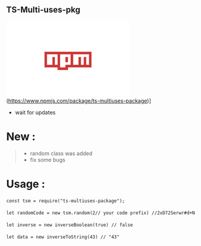 ## TS-Multi-uses-pkg
![Download](https://raw.githubusercontent.com/Programmer-Om/TS-Multi-uses-pkg/main/img/npm-svgrepo-com.svg)(https://www.npmjs.com/package/ts-multiuses-package)]
- wait for updates 
# New :
> - random class was added 
> - fix some bugs
# Usage :
```
const tsm = require("ts-multiuses-package");

let randomCode = new tsm.random(2// your code prefix) //2xD72Serwr#d+N

let inverse = new inverseBoolean(true) // false

let data = new inverseToString(43) // "43"
```
